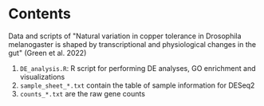 # Contents 

Data and scripts of "Natural variation in copper tolerance in Drosophila melanogaster is shaped by transcriptional and physiological changes in the gut" (Green et al. 2022)

1. `DE_analysis.R`: R script for performing DE analyses, GO enrichment and visualizations
2. `sample_sheet_*.txt` contain the table of sample information for DESeq2
3. `counts_*.txt` are the raw gene counts 
